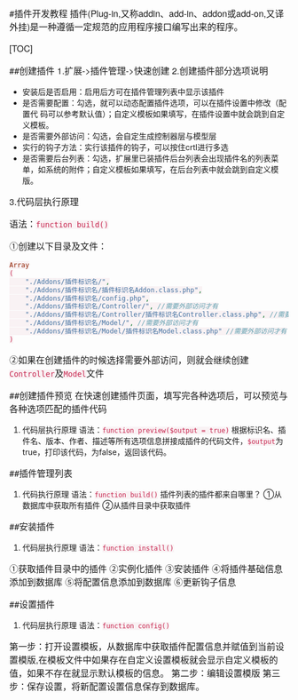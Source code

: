#插件开发教程
插件(Plug-in,又称addin、add-in、addon或add-on,又译外挂)是一种遵循一定规范的应用程序接口编写出来的程序。


[TOC]

##创建插件
1.扩展->插件管理->快速创建
2.创建插件部分选项说明

- 安装后是否启用：启用后方可在插件管理列表中显示该插件
- 是否需要配置：勾选，就可以动态配置插件选项，可以在插件设置中修改（配置代
码可以参考默认值）；自定义模板如果填写，在插件设置中就会跳到自定义模板。
- 是否需要外部访问：勾选，会自定生成控制器层与模型层
- 实行的钩子方法：实行该插件的钩子，可以按住crtl进行多选
- 是否需要后台列表：勾选，扩展里已装插件后台列表会出现插件名的列表菜单，如系统的附件；自定义模板如果填写，在后台列表中就会跳到自定义模版。

3.代码层执行原理

语法：`function build()`

①创建以下目录及文件：
```php
Array
(
    "./Addons/插件标识名/",
    "./Addons/插件标识名/插件标识名Addon.class.php",
    "./Addons/插件标识名/config.php",
    "./Addons/插件标识名/Controller/", //需要外部访问才有
    "./Addons/插件标识名/Controller/插件标识名Controller.class.php", //需要外部访问才有
    "./Addons/插件标识名/Model/", //需要外部访问才有
    "./Addons/插件标识名/Model/插件标识名Model.class.php" //需要外部访问才有
)

```
②如果在创建插件的时候选择需要外部访问，则就会继续创建`Controller`及`Model`文件

##创建插件预览
在快速创建插件页面，填写完各种选项后，可以预览与各种选项匹配的插件代码

1. 代码层执行原理
语法：`function preview($output = true)`
根据标识名、插件名、版本、作者、描述等所有选项信息拼接成插件的代码文件，`$output`为true，打印该代码，为false，返回该代码。


##插件管理列表

1. 代码执行原理
语法：`function build()`
插件列表的插件都来自哪里？
①从数据库中获取所有插件
②从插件目录中获取插件

##安装插件
1. 代码层执行原理
语法：`function install()`

①获取插件目录中的插件
②实例化插件
③安装插件
④将插件基础信息添加到数据库
⑤将配置信息添加到数据库
⑥更新钩子信息

##设置插件

1. 代码层执行原理
语法：`function config()`

第一步：打开设置模板，从数据库中获取插件配置信息并赋值到当前设置模版,在模板文件中如果存在自定义设置模板就会显示自定义模板的值，如果不存在就显示默认模板的信息。
第二步：编辑设置模版
第三步：保存设置，将新配置设置信息保存到数据库。







<style>
    h1,h2,h3,h4,p,strong { font-family: "Helvetica Neue",Arial,"Hiragino Sans GB","STHeiti","Microsoft YaHei","WenQuanYi Micro Hei",SimSun,Song,sans-serif }
    p { font-size: 16px; }
    code { color: #c7254e; background-color:#f9f2f4 !important; }
    .toc ul { list-style-type: none; margin-bottom: 15px; font-size:18px; font-family:"Helvetica Neue",Arial,"Hiragino Sans GB","STHeiti","Microsoft YaHei","WenQuanYi Micro Hei",SimSun,Song,sans-serif;  }
</style>
<link href="http://cdn.bootcss.com/highlight.js/9.7.0/styles/vs.min.css" rel="stylesheet">
<script src="http://cdn.bootcss.com/highlight.js/9.7.0/highlight.min.js"></script>
<script>hljs.initHighlightingOnLoad();</script>
